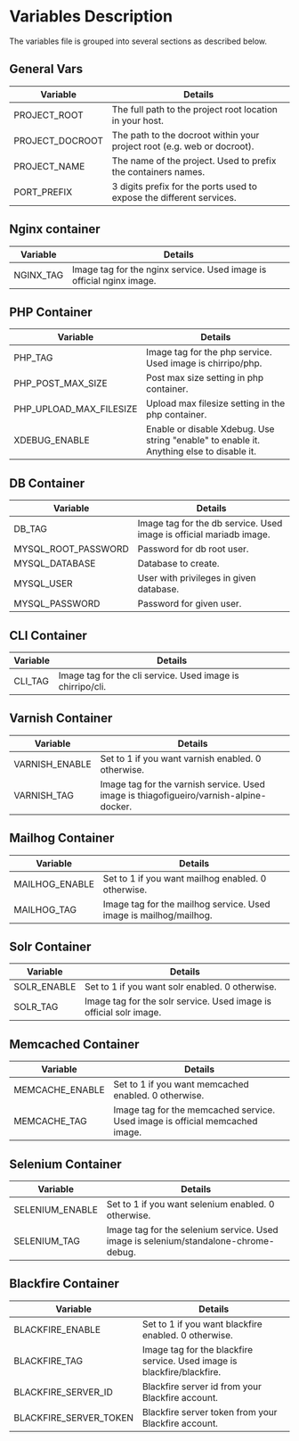 # Variables Description

The variables file is grouped into several sections as described below.

## General Vars

Variable       | Details
---------------|-------------
PROJECT_ROOT     | The full path to the project root location in your host.
PROJECT_DOCROOT  | The path to the docroot within your project root (e.g. web or docroot).
PROJECT_NAME | The name of the project. Used to prefix the containers names.
PORT_PREFIX | 3 digits prefix for the ports used to expose the different services.

## Nginx container

Variable       | Details
---------------|-------------
NGINX_TAG     | Image tag for the nginx service. Used image is official nginx image.

## PHP Container

Variable       | Details
---------------|-------------
PHP_TAG     | Image tag for the php service. Used image is chirripo/php.
PHP_POST_MAX_SIZE | Post max size setting in php container.
PHP_UPLOAD_MAX_FILESIZE | Upload max filesize setting in the php container.
XDEBUG_ENABLE | Enable or disable Xdebug. Use string "enable" to enable it. Anything else to disable it.

## DB Container

Variable       | Details
---------------|-------------
DB_TAG     | Image tag for the db service. Used image is official mariadb image.
MYSQL_ROOT_PASSWORD | Password for db root user.
MYSQL_DATABASE | Database to create.
MYSQL_USER | User with privileges in given database.
MYSQL_PASSWORD | Password for given user.

## CLI Container

Variable       | Details
---------------|-------------
CLI_TAG     | Image tag for the cli service. Used image is chirripo/cli.

## Varnish Container

Variable       | Details
---------------|-------------
VARNISH_ENABLE | Set to 1 if you want varnish enabled. 0 otherwise.
VARNISH_TAG     | Image tag for the varnish service. Used image is thiagofigueiro/varnish-alpine-docker.

## Mailhog Container

Variable       | Details
---------------|-------------
MAILHOG_ENABLE | Set to 1 if you want mailhog enabled. 0 otherwise.
MAILHOG_TAG     | Image tag for the mailhog service. Used image is mailhog/mailhog.

## Solr Container

Variable       | Details
---------------|-------------
SOLR_ENABLE | Set to 1 if you want solr enabled. 0 otherwise.
SOLR_TAG     | Image tag for the solr service. Used image is official solr image.

## Memcached Container

Variable       | Details
---------------|-------------
MEMCACHE_ENABLE | Set to 1 if you want memcached enabled. 0 otherwise.
MEMCACHE_TAG     | Image tag for the memcached service. Used image is official memcached image.

## Selenium Container

Variable       | Details
---------------|-------------
SELENIUM_ENABLE | Set to 1 if you want selenium enabled. 0 otherwise.
SELENIUM_TAG     | Image tag for the selenium service. Used image is selenium/standalone-chrome-debug.

## Blackfire Container

Variable       | Details
---------------|-------------
BLACKFIRE_ENABLE | Set to 1 if you want blackfire enabled. 0 otherwise.
BLACKFIRE_TAG     | Image tag for the blackfire service. Used image is blackfire/blackfire.
BLACKFIRE_SERVER_ID     | Blackfire server id from your Blackfire account.
BLACKFIRE_SERVER_TOKEN     | Blackfire server token from your Blackfire account.
